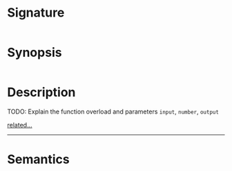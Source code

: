 # Signature
```vikid-signature
```

# Synopsis
```vikid-synopsis
```

# Description
TODO: Explain the function overload and parameters `input`, `number`, `output`

[related...](https://en.wikipedia.org/wiki/Bitwise_operation#AND)

----
# Semantics